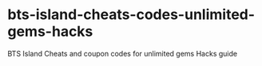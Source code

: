 # bts-island-cheats-codes-unlimited-gems-hacks
BTS Island Cheats and coupon codes for unlimited gems Hacks guide
